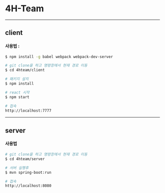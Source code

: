 # 4H-Team
---
## client
#### 사용법 : 
```bash
$ npm install -g babel webpack webpack-dev-server

# git clone을 하고 명령창에서 현재 경로 이동
$ cd 4hteam/client

# 패키지 설치
$ npm install

# react 시작
$ npm start

# 접속
http://localhost:7777
```

---
## server
#### 사용법
```bash
# git clone을 하고 명령창에서 현재 경로 이동
$ cd 4hteam/server

# 서버 실행후
$ mvn spring-boot:run

# 접속
http://localhost:8080
```